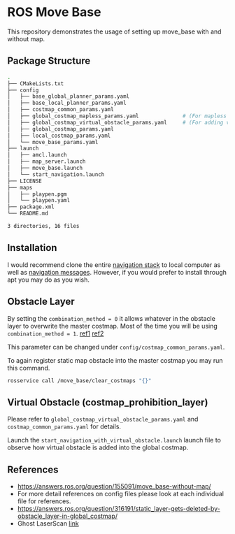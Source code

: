 # ROS Move Base

This repository demonstrates the usage of setting up move_base with and without map.  

## Package Structure
```bash
.
├── CMakeLists.txt
├── config
│   ├── base_global_planner_params.yaml
│   ├── base_local_planner_params.yaml
│   ├── costmap_common_params.yaml
│   ├── global_costmap_mapless_params.yaml              # (For mapless navigation)
│   ├── global_costmap_virtual_obstacle_params.yaml     # (For adding virtual obstacles in costmap)
│   ├── global_costmap_params.yaml
│   ├── local_costmap_params.yaml
│   └── move_base_params.yaml
├── launch
│   ├── amcl.launch
│   ├── map_server.launch
│   ├── move_base.launch
│   └── start_navigation.launch
├── LICENSE
├── maps
│   ├── playpen.pgm
│   └── playpen.yaml
├── package.xml
└── README.md

3 directories, 16 files
```

## Installation

I would recommend clone the entire [navigation stack](https://github.com/ros-planning/navigation) to local computer as well as [navigation messages](https://github.com/ros-planning/navigation_msgs). However, if you would prefer to install through apt you may do as you wish.  

## Obstacle Layer

By setting the `combination_method = 0` it allows whatever in the obstacle layer to overwrite the master costmap. Most of the time you will be using `combination_method = 1`. [ref1](https://answers.ros.org/question/316191/static_layer-gets-deleted-by-obstacle_layer-in-global_costmap/) [ref2](http://wiki.ros.org/costmap_2d/hydro/obstacles)  

This parameter can be changed under `config/costmap_common_params.yaml`.

To again register static map obstacle into the master costmap you may run this command.  
```bash
rosservice call /move_base/clear_costmaps "{}"
```

## Virtual Obstacle (costmap_prohibition_layer)

Please refer to `global_costmap_virtual_obstacle_params.yaml` and `costmap_common_params.yaml` for details.  

Launch the `start_navigation_with_virtual_obstacle.launch` launch file to observe how virtual obstacle is added into the global costmap.  
## References  

- https://answers.ros.org/question/155091/move_base-without-map/
- For more detail references on config files please look at each individual file for references.  
- https://answers.ros.org/question/316191/static_layer-gets-deleted-by-obstacle_layer-in-global_costmap/
- Ghost LaserScan [link](https://blog.zhaw.ch/icclab/configuring-the-ros-navigation-stack-on-a-new-robot/)
